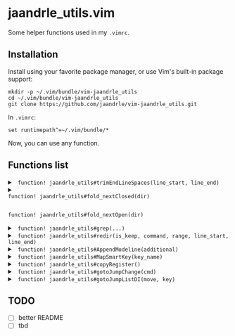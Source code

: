 # jaandrle_utils.vim

Some helper functions used in my `.vimrc`.

## Installation

Install using your favorite package manager, or use Vim's built-in package
support:

    mkdir -p ~/.vim/bundle/vim-jaandrle_utils
    cd ~/.vim/bundle/vim-jaandrle_utils
    git clone https://github.com/jaandrle/vim-jaandrle_utils.git

In `.vimrc`:

    set runtimepath^=~/.vim/bundle/*

Now, you can use any function.

## Functions list
<details> <summary> <code> function! jaandrle_utils#trimEndLineSpaces(line_start, line_end) </code> </summary>
    The name doesn't lie
</details>
<details> <summary> <code>
function! jaandrle_utils#fold_nextClosed(dir)
    
function! jaandrle_utils#fold_nextOpen(dir)
</code> </summary>
    Use `j`/`k` as arguments, navigates to the next fold.
</details>
<details> <summary> <code> function! jaandrle_utils#grep(...) </code> </summary>

    `:grep` alternative which is asynchronous and also uses system grep tool (see `:help 'grepprg'`)
</details>
<details> <summary> <code> function! jaandrle_utils#redir(is_keep, command, range, line_start, line_end) </code> </summary>

    Redirecs any Vim `command` to ‘nofile’ buffer, `is_keep` modify deleting buffer when leaving and also (no)split.
    ```
    command! -complete=command -bar -range -nargs=+ ALTredir call jaandrle_utils#redir(0, <q-args>, <range>, <line1>, <line2>)
    " run curent line(s) in node
    '<,'>ALTredir !node
    " changes in buffer
    ALTredir changes
    ```
</details>
<details> <summary> <code> function! jaandrle_utils#AppendModeline(additional) </code> </summary>

    Add current `modeline` (see `:help modeline`)
</details>
<details> <summary> <code> function! jaandrle_utils#MapSmartKey(key_name) </code> </summary>

    Argument `Home`/`End` → smart key behav. (first, first nonwhite, hadle wrap, …)
</details>
<details> <summary> <code> function! jaandrle_utils#copyRegister() </code> </summary>

    To copy content between registers
</details>
<details> <summary> <code> function! jaandrle_utils#gotoJumpChange(cmd) </code> </summary>

    Argument can be `"jump"`/`"changes"`, invokes combination of showing list and option to navigate
</details>
<details> <summary> <code> function! jaandrle_utils#gotoJumpListDI(move, key) </code> </summary>

    Argument can be `"["`/`"]"` for `move` and `"I"`/`"D"` for `key`, invokes combination of showing list and option to navigate
</details>

## TODO
- [ ] better README
- [ ] tbd
